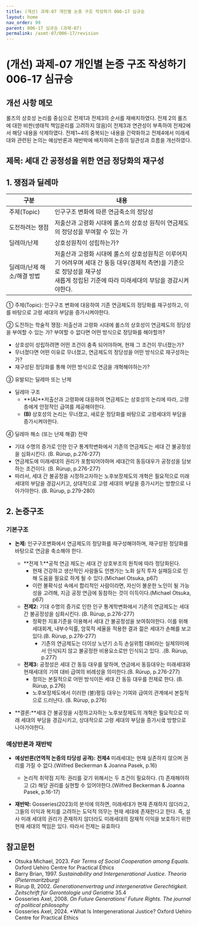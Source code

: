 ```yaml
---
title: (개선) 과제-07 개인별 논증 구조 작성하기 006-17 심규승
layout: home
nav_order: 99
parent: 006-17 심규승 (과제-07)
permalink: /asmt-07/006-17/revision
---
```


# (개선) 과제-07 개인별 논증 구조 작성하기 006-17 심규승

## 개선 사항 메모

롤즈의 상호성 논리를 중심으로 전제1과 전제3의 순서를 재배치하였다.
전제 2의 롤즈에 대한 비판(생태적 책임윤리를 고려하지 않음)이 전제3과 연관성이 부족하여 전제2에서 해당 내용을 삭제하였다.
전제1~4의 중복되는 내용을 간략화하고 전제4에서 미래세대와 관련된 논의는 예상반론과 재반박에 배치하여 논증의 일관성과 흐름을 개선하였다.



##  제목: 세대 간 공정성을 위한 연금 정당화의 재구성

## 1. 쟁점과 딜레마
 
| 구분              | 내용                                                           |
|-----------------|--------------------------------------------------------------|
| 주제(Topic)       | 인구구조 변화에 따른 연금축소의 정당성                                        |
| 도전하려는 쟁점        | 저출산과 고령화 시대에 롤스의 상호성 원칙이 연금제도의 정당성을 부여할 수 있는 가               |
| 딜레마/난제          | 상호성원칙이 성립하는가?                                                |
| 딜레마/난제 해소/해결 방법 | 저출산과 고령화 시대에 롤스의 상호성원칙은 이루어지기 어려우며 세대 간 동등 대우(경제적 측면)을 기준으로 정당성을 재구성<br>새롭게 정립된 기준에 따라 미래세대의 부담을 경감시켜야한다. |

① 주제(Topic): 인구구조 변화에 대응하여 기존 연금제도의 정당화를 재구성하고, 이를 바탕으로 고령 세대의 부담을 증가시켜야한다.

② 도전하는 학술적 쟁점: 저출산과 고령화 시대에 롤스의 상호성이 연금제도의 정당성을 부여할 수 있는 가? 부여할 수 없다면 어떤 방식으로 정당화를 해야할까?

- 상호성이 성립하려면 어떤 조건이 충족 되어야하며, 현재 그 조건이 무너졌는가?
- 무너졌다면 어떤 이유로 무너졌고, 연금제도의 정당성을 어떤 방식으로 재구성하는가?
- 재구성된 정당화를 통해 어떤 방식으로 연금을 개혁해야하는가?

③ 유발되는 딜레마 또는 난제

- 딜레마 구조
  - **(A)**저출산과 고령화에 대응하여 연금제도는 상호성의 논리에 따라, 고령층에게 안정적인 급여를 제공해야한다.
  - **(B)** 상호성의 논리는 무너졌고, 새로운 정당화를 바탕으로 고령세대의 부담을 증가시켜야한다.

④ 딜레마 해소 (또는 난제 해결) 전략

- 기대 수명의 증가로 인한 인구 통계학변화에서 기존의 연금제도는 세대 간 불공정성을 심화시킨다. (B. Rürup, p.276-277)
- 연금제도에 미래세대의 권리가 포함되어야하며 세대간의 동등대우가 공정성을 담보하는 조건이다. (B. Rürup, p.276-277)
- 따라서, 세대 간 불공정을 시정하고자하는 노후보장제도의 개혁은 필요적으로 미래 세대의 부담을 경감시키고, 상대적으로 고령 세대의 부담을 증가시키는 방향으로 나아가야한다. (B. Rürup, p.279-280)
## 2. 논증구조

### 기본구조

- **논제:** 인구구조변화에서 연금제도의 정당화를 재구성해야하며, 재구성된 정당화를 바탕으로 연금을 축소해야 한다.
  - **전제 1:**공적 연금 제도는 세대 간 상호부조의 원칙에 따라 정당화된다.
    - 현재 건강하고 생산적인 사람들도 언젠가는 노화 실직 투자 실패등으로 인해 도움을 필요로 하게 될 수 있다.(Michael Otsuka, p67)
    - 이런 불확식성 속에서 합리적인 사람이라면, 자신이 불운한 노인이 될 가능성을 고려해, 지금 공정 연금에 동참하는 것이 이득이다.(Michael Otsuka, p67)
  - **전제2:**  기대 수명의 증가로 인한 인구 통계학변화에서 기존의 연금제도는 세대 간 불공정성을 심화시킨다. (B. Rürup, p.276-277)
    - 정확한 지표기준을 이용해서 세대 간 불공정성을 보여줘야한다. 이를 위해 세대회계, 내부수익률, 암묵적 세율을 적용한 결과 젊은 세대가 손해를 보고있다.(B. Rürup, p.276-277)
      - 기존의 연금제도는 더이상 노년기 소득 손실위험 대비라는 실제의미에서 인식되지 않고 불공정한 비용요소로만 인식되고 있다. .(B. Rürup, p.277)
  - **전제3:** 공정성은 세대 간 동등 대우를 말하며, 연금에서 동등대우는 미래세대와 현재세대의 기여 대비 급여의 비례성을 의미한다.(B. Rürup, p.276-277)
    - 정의는 본질적으로 어떤 방식이든 세대 간 동등 대우를 전제로 한다. (B. Rürup, p.276)
    - 노후보장제도에서 이러한 (불)평등 대우는 기여와 급여의 관계에서 본질적으로 드러난다. (B. Rürup, p.276)
    
- **결론:**세대 간 불공정을 시정하고자하는 노후보장제도의 개혁은 필요적으로 미래 세대의 부담을 경감시키고, 상대적으로 고령 세대의 부담을 증가시킄 방향으로 나아가야한다.
  
 
### 예상반론과 재반박

- **예상반론(연역적 논증의 타당성 공격):** **전제4** 미래세대는 현재 실존하지 않으며 권리를 가질 수 없다.(Wilfred Beckerman & Joanna Pasek, p.16)
  - 논리적 취약점 지적: 권리를 갖기 위해서는 두 조건이 필요하다. (1) 존재해야하고 (2) 해당 권리를 실현할 수 있어야한다.(Wilfred Beckerman & Joanna Pasek, p.16-17)

- **재반박:** Gosseries(2023)의 분석에 의하면, 미래세대가 현재 존재하지 않더라고, 그들의 이익과 복지를 고려하는 도덕적 의무는 현재 세대에 존재한다고 한다. 즉, 설사 미래 세대의 권리가 존재하지 않더라도 미래세대의 잠재적 이익을 보호하기 위한 현재 세대의 책임은 있다. 따라서 전제는 유효하다
## 참고문헌

- Otsuka Michael, 2023. *Fair Terms of Social Cooperation among Equals.* Oxford Uehiro Centre for Practical Ethics
- Barry Brian, 1997. *Sustainability and Intergenerational Justice.* *Theoria (Pietermaritzburg)* 
- Rürup B, 2002. *Generationenvertrag und intergenerative Gerechtigkeit.*  *Zeitschrift für Gerontologie und Geriatrie* 35.4
- Gosseries Axel, 2008. *On Future Generations’ Future Rights.* *The journal of political philosophy*
- Gosseries Axel, 2024. *What Is Intergenerational Justice? Oxford Uehiro Centre for Practical Ethics